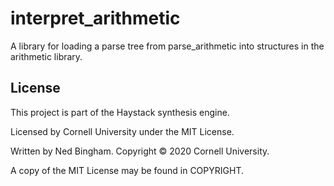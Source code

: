 # interpret_arithmetic

A library for loading a parse tree from parse_arithmetic into structures in the arithmetic library.

## License

This project is part of the Haystack synthesis engine.

Licensed by Cornell University under the MIT License.

Written by Ned Bingham.
Copyright © 2020 Cornell University.

A copy of the MIT License may be found in COPYRIGHT.

